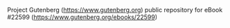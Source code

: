 Project Gutenberg (https://www.gutenberg.org) public repository for eBook #22599 (https://www.gutenberg.org/ebooks/22599)
